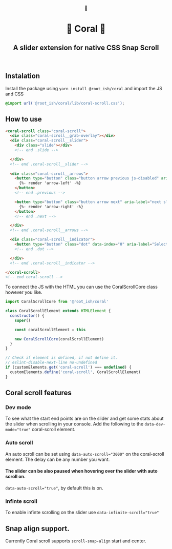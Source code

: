 <div align="center">
🪸
</div>

<h1 align="center">🪸 Coral 🪸<br></h1>
<h2 align="center">A slider extension for native CSS Snap Scroll</h2>
<br>

## Instalation
Install the package using `yarn install @root_ish/coral` and import the JS and CSS

``` scss 
@import url('@root_ish/coral/lib/coral-scroll.css');
```

## How to use
``` html
<coral-scroll class="coral-scroll">
  <div class="coral-scroll__grab-overlay"></div>
  <div class="coral-scroll__slider">
    <div class="slide"></div>
    <!-- end .slide -->

  </div>
  <!-- end .coral-scroll__slider -->
  
  <div class="coral-scroll__arrows">
    <button type="button" class="button arrow previous js-disabled" aria-label="previous slide button" name="previous slide button">
      {%- render 'arrow-left' -%}
    </button>
    <!-- end .previous -->

    <button type="button" class="button arrow next" aria-label="next slide button" name="next slide button">
      {%- render 'arrow-right' -%}
    </button>
    <!-- end .next -->

  </div>
  <!-- end .coral-scroll__arrows -->

  <div class="coral-scroll__indicator">
    <button type="button" class="dot" data-index="0" aria-label="Select slide 0" name="Select slide 0"></button>
    <!-- end .dot -->

  </div>
  <!-- end .coral-scroll__indicator -->

</coral-scroll>
<!-- end coral-scroll -->
```

To connect the JS with the HTML you can use the CoralScrollCore class however you like.

``` js
import CoralScrollCore from '@root_ish/coral'

class CoralScrollElement extends HTMLElement {
  constructor() {
    super()

    const coralScrollElement = this

    new CoralScrollCore(coralScrollElement)
  }
}

// Check if element is defined, if not define it.
// eslint-disable-next-line no-undefined
if (customElements.get('coral-scroll') === undefined) {
  customElements.define('coral-scroll', CoralScrollElement)
}
```

## Coral scroll features

### Dev mode
To see what the start end points are on the slider and get some stats about the slider when scrolling in your console. Add the following to the 
 `data-dev-mode="true"` coral-scroll element.

### Auto scroll
An auto scroll can be set using  `data-auto-scroll="3000"` on the coral-scroll element. The delay can be any number you want.

#### The slider can be also paused when hovering over the slider with auto scroll on.
`data-auto-scroll="true"`, by default this is on.
### Infinte scroll
To enable infinte scrolling on the slider use `data-infinite-scroll="true"`


## Snap align support.
Currently Coral scroll supports `scroll-snap-align` start and center.

